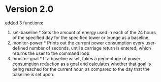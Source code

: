 # Version 2.0 #
added 3 functions:
  1. set-baseline
    * Sets the amount of energy used in each of the 24 hours of the specified day for the specified tower or lounge as a baseline.
  1. monitor-power
    * Prints out the current power consumption every user-defined number of seconds, until a carriage return is entered, which returns the user to the command loop.
  1. monitor-goal
    * If a baseline is set, takes a percentage of power consumption reduction as a goal and calculates whether that goal is being reached for the current hour, as compared to the day that the baseline is set upon.
